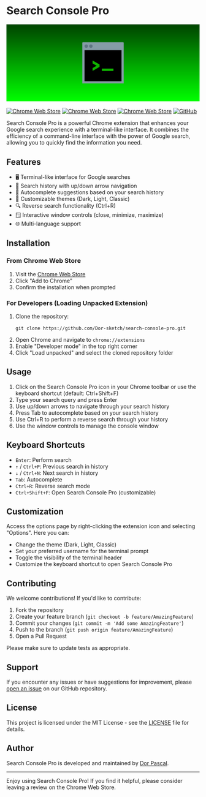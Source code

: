 # Search Console Pro

![Search Console Pro Logo](docs/images/marquee_promo_tile.png)

[![Chrome Web Store](https://img.shields.io/chrome-web-store/v/fjdfipgcgcclfndccaijkonipfndihco?label=Chrome%20Web%20Store)](https://chrome.google.com/webstore/detail/search-console-pro/fjdfipgcgcclfndccaijkonipfndihco)
[![Chrome Web Store](https://img.shields.io/chrome-web-store/users/fjdfipgcgcclfndccaijkonipfndihco?label=Users)](https://chrome.google.com/webstore/detail/search-console-pro/fjdfipgcgcclfndccaijkonipfndihco)
[![Chrome Web Store](https://img.shields.io/chrome-web-store/rating/fjdfipgcgcclfndccaijkonipfndihco?label=Rating)](https://chrome.google.com/webstore/detail/search-console-pro/fjdfipgcgcclfndccaijkonipfndihco)
[![GitHub](https://img.shields.io/github/license/Dor-sketch/search-console-pro)](LICENSE)

Search Console Pro is a powerful Chrome extension that enhances your Google search experience with a terminal-like interface. It combines the efficiency of a command-line interface with the power of Google search, allowing you to quickly find the information you need.

## Features

- 🖥️ Terminal-like interface for Google searches
- 📜 Search history with up/down arrow navigation
- 🔄 Autocomplete suggestions based on your search history
- 🎨 Customizable themes (Dark, Light, Classic)
- 🔍 Reverse search functionality (Ctrl+R)
- 🪟 Interactive window controls (close, minimize, maximize)
- 🌐 Multi-language support

## Installation

### From Chrome Web Store

1. Visit the [Chrome Web Store](https://chrome.google.com/webstore/detail/search-console-pro/fjdfipgcgcclfndccaijkonipfndihco)
2. Click "Add to Chrome"
3. Confirm the installation when prompted

### For Developers (Loading Unpacked Extension)

1. Clone the repository:
   ```
   git clone https://github.com/Dor-sketch/search-console-pro.git
   ```
2. Open Chrome and navigate to `chrome://extensions`
3. Enable "Developer mode" in the top right corner
4. Click "Load unpacked" and select the cloned repository folder

## Usage

1. Click on the Search Console Pro icon in your Chrome toolbar or use the keyboard shortcut (default: Ctrl+Shift+F)
2. Type your search query and press Enter
3. Use up/down arrows to navigate through your search history
4. Press Tab to autocomplete based on your search history
5. Use Ctrl+R to perform a reverse search through your history
6. Use the window controls to manage the console window

## Keyboard Shortcuts

- `Enter`: Perform search
- `↑` / `Ctrl+P`: Previous search in history
- `↓` / `Ctrl+N`: Next search in history
- `Tab`: Autocomplete
- `Ctrl+R`: Reverse search mode
- `Ctrl+Shift+F`: Open Search Console Pro (customizable)

## Customization

Access the options page by right-clicking the extension icon and selecting "Options". Here you can:

- Change the theme (Dark, Light, Classic)
- Set your preferred username for the terminal prompt
- Toggle the visibility of the terminal header
- Customize the keyboard shortcut to open Search Console Pro

## Contributing

We welcome contributions! If you'd like to contribute:

1. Fork the repository
2. Create your feature branch (`git checkout -b feature/AmazingFeature`)
3. Commit your changes (`git commit -m 'Add some AmazingFeature'`)
4. Push to the branch (`git push origin feature/AmazingFeature`)
5. Open a Pull Request

Please make sure to update tests as appropriate.

## Support

If you encounter any issues or have suggestions for improvement, please [open an issue](https://github.com/Dor-sketch/search-console-pro/issues) on our GitHub repository.

## License

This project is licensed under the MIT License - see the [LICENSE](LICENSE) file for details.

## Author

Search Console Pro is developed and maintained by [Dor Pascal](https://dorpascal.com).

---

Enjoy using Search Console Pro! If you find it helpful, please consider leaving a review on the Chrome Web Store.
